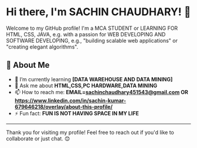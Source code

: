 # Hi there, I'm SACHIN CHAUDHARY! 👋

Welcome to my GitHub profile! I'm a MCA STUDENT or LEARNING FOR HTML, CSS, JAVA, e.g. with a passion for WEB DEVELOPING AND SOFTWARE DEVELOPING, e.g., 
"building scalable web applications" or "creating elegant algorithms".

## 🚀 About Me
- 🌱 I’m currently learning **[DATA WAREHOUSE AND DATA MINING]**
- 💬 Ask me about **HTML,CSS,PC HARDWARE,DATA MINING**
- 📫 How to reach me: **EMAIL=sachinchaudhary451543@gmail.com  OR https://www.linkedin.com/in/sachin-kumar-679646218/overlay/about-this-profile/**
- ⚡ Fun fact: **FUN IS NOT HAVING SPACE IN MY LIFE**

---
Thank you for visiting my profile! Feel free to reach out if you'd like to collaborate or just chat. 😊



<!--- I'LL UPDATE ALL OTHER DETAILS AFTER COMPLETION OF MY COURSE THANKS TO ALL VISITORS!
## 📈 GitHub Stats

![Your Name's GitHub Stats](https://github-readme-stats.vercel.app/api?username=your-github-username&show_icons=true&theme=radical)

![Top Languages](https://github-readme-stats.vercel.app/api/top-langs/?username=your-github-username&layout=compact&theme=radical)

---

## 🔗 Connect With Me

[![LinkedIn](https://img.shields.io/badge/-LinkedIn-0077B5?style=flat-square&logo=linkedin&logoColor=white)](https://linkedin.com/in/your-profile) [![Twitter](https://img.shields.io/badge/-Twitter-1DA1F2?style=flat-square&logo=twitter&logoColor=white)](https://twitter.com/your-profile) [Add more links as applicable]

---

## 🌟 Featured Projects

Here are some projects I'm proud of:

- **[Project Name](link-to-repo):** A brief description of what the project does.
- **[Project Name](link-to-repo):** A brief description of what the project does.

--->




<!---
sachinchaudhary451543/sachinchaudhary451543 is a ✨ special ✨ repository because its `README.md` (this file) appears on your GitHub profile.
You can click the Preview link to take a look at your changes.
--->
